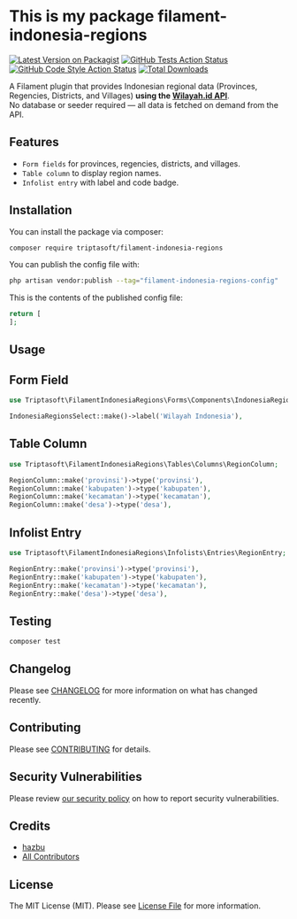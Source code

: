 # This is my package filament-indonesia-regions

[![Latest Version on Packagist](https://img.shields.io/packagist/v/triptasoft/filament-indonesia-regions.svg?style=flat-square)](https://packagist.org/packages/triptasoft/filament-indonesia-regions)
[![GitHub Tests Action Status](https://img.shields.io/github/actions/workflow/status/triptasoft/filament-indonesia-regions/run-tests.yml?branch=main&label=tests&style=flat-square)](https://github.com/triptasoft/filament-indonesia-regions/actions?query=workflow%3Arun-tests+branch%3Amain)
[![GitHub Code Style Action Status](https://img.shields.io/github/actions/workflow/status/triptasoft/filament-indonesia-regions/fix-php-code-style-issues.yml?branch=main&label=code%20style&style=flat-square)](https://github.com/triptasoft/filament-indonesia-regions/actions?query=workflow%3A"Fix+PHP+code+styling"+branch%3Amain)
[![Total Downloads](https://img.shields.io/packagist/dt/triptasoft/filament-indonesia-regions.svg?style=flat-square)](https://packagist.org/packages/triptasoft/filament-indonesia-regions)



A Filament plugin that provides Indonesian regional data (Provinces, Regencies, Districts, and Villages) **using the [Wilayah.id API](https://wilayah.id)**.  
No database or seeder required — all data is fetched on demand from the API.

## Features
- `Form fields` for provinces, regencies, districts, and villages.
- `Table column` to display region names.
- `Infolist entry` with label and code badge.

## Installation

You can install the package via composer:

```bash
composer require triptasoft/filament-indonesia-regions
```

You can publish the config file with:

```bash
php artisan vendor:publish --tag="filament-indonesia-regions-config"
```

This is the contents of the published config file:

```php
return [
];
```

## Usage

## Form Field
```php
use Triptasoft\FilamentIndonesiaRegions\Forms\Components\IndonesiaRegionsSelect;

IndonesiaRegionsSelect::make()->label('Wilayah Indonesia'),
```

## Table Column
```php
use Triptasoft\FilamentIndonesiaRegions\Tables\Columns\RegionColumn;

RegionColumn::make('provinsi')->type('provinsi'),
RegionColumn::make('kabupaten')->type('kabupaten'),
RegionColumn::make('kecamatan')->type('kecamatan'),
RegionColumn::make('desa')->type('desa'),
```

## Infolist Entry
```php
use Triptasoft\FilamentIndonesiaRegions\Infolists\Entries\RegionEntry;

RegionEntry::make('provinsi')->type('provinsi'),
RegionEntry::make('kabupaten')->type('kabupaten'),
RegionEntry::make('kecamatan')->type('kecamatan'),
RegionEntry::make('desa')->type('desa'),
```

## Testing

```bash
composer test
```

## Changelog

Please see [CHANGELOG](CHANGELOG.md) for more information on what has changed recently.

## Contributing

Please see [CONTRIBUTING](.github/CONTRIBUTING.md) for details.

## Security Vulnerabilities

Please review [our security policy](../../security/policy) on how to report security vulnerabilities.

## Credits

- [hazbu](https://github.com/triptasoft)
- [All Contributors](../../contributors)

## License

The MIT License (MIT). Please see [License File](LICENSE.md) for more information.
